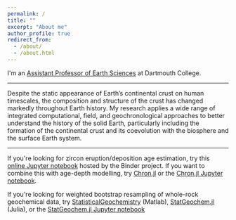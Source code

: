 ```yaml
---
permalink: /
title: ""
excerpt: "About me"
author_profile: true
redirect_from: 
  - /about/
  - /about.html
---
```


I'm an [Assistant Professor of Earth Sciences](https://earthsciences.dartmouth.edu/people/c-brenhin-keller) at Dartmouth College.

---

Despite the static appearance of Earth’s continental crust on human timescales, the composition and structure of the crust has changed markedly throughout Earth history. My research applies a wide range of integrated computational, field, and geochronological approaches to better understand the history of the solid Earth, particularly including the formation of the continental crust and its coevolution with the biosphere and the surface Earth system.

---

If you're looking for zircon eruption/deposition age estimation, try this [online Jupyter notebook](https://mybinder.org/v2/gh/brenhinkeller/BayeZirChron.c/master?filepath=julia%2Fdemo.ipynb) hosted by the Binder project. If you want to combine this with age-depth modelling, try [Chron.jl](https://github.com/brenhinkeller/Chron.jl) or the [Chron.jl Jupyter notebook](https://mybinder.org/v2/gh/brenhinkeller/Chron.jl/master?filepath=examples%2Fdemo.ipynb).

If you're looking for weighted bootstrap resampling of whole-rock geochemical data, try [StatisticalGeochemistry](https://github.com/brenhinkeller/StatisticalGeochemistry) (Matlab), [StatGeochem.jl](https://github.com/brenhinkeller/StatGeochem.jl) (Julia), or the [StatGeochem.jl Jupyter notebook](https://mybinder.org/v2/gh/brenhinkeller/StatGeochem.jl/master?filepath=examples/BootstrapResamplingDemo.ipynb)